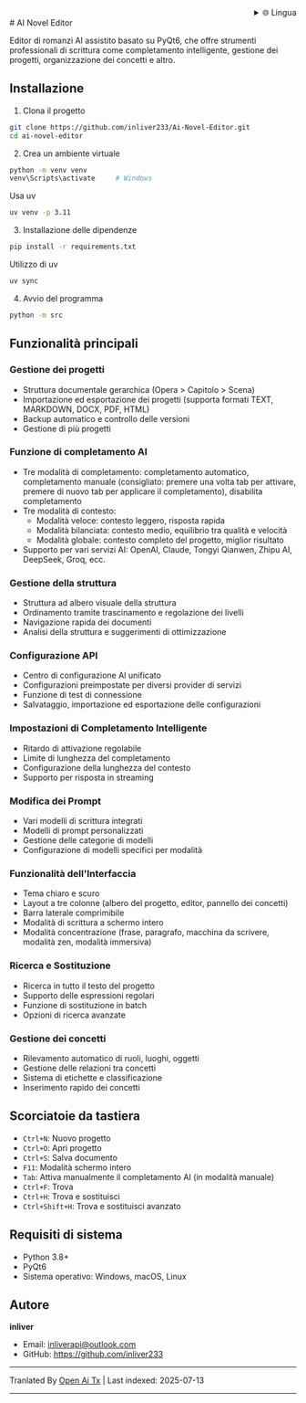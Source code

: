 <div align="right">
  <details>
    <summary >🌐 Lingua</summary>
    <div>
      <div align="right">
        <p><a href="https://openaitx.github.io/view.html?user=inliver233&project=Ai-Novel-Editor&lang=en">English</a></p>
        <p><a href="https://openaitx.github.io/view.html?user=inliver233&project=Ai-Novel-Editor&lang=zh-CN">简体中文</a></p>
        <p><a href="https://openaitx.github.io/view.html?user=inliver233&project=Ai-Novel-Editor&lang=zh-TW">繁體中文</a></p>
        <p><a href="https://openaitx.github.io/view.html?user=inliver233&project=Ai-Novel-Editor&lang=ja">日本語</a></p>
        <p><a href="https://openaitx.github.io/view.html?user=inliver233&project=Ai-Novel-Editor&lang=ko">한국어</a></p>
        <p><a href="https://openaitx.github.io/view.html?user=inliver233&project=Ai-Novel-Editor&lang=hi">हिन्दी</a></p>
        <p><a href="https://openaitx.github.io/view.html?user=inliver233&project=Ai-Novel-Editor&lang=th">ไทย</a></p>
        <p><a href="https://openaitx.github.io/view.html?user=inliver233&project=Ai-Novel-Editor&lang=fr">Français</a></p>
        <p><a href="https://openaitx.github.io/view.html?user=inliver233&project=Ai-Novel-Editor&lang=de">Deutsch</a></p>
        <p><a href="https://openaitx.github.io/view.html?user=inliver233&project=Ai-Novel-Editor&lang=es">Español</a></p>
        <p><a href="https://openaitx.github.io/view.html?user=inliver233&project=Ai-Novel-Editor&lang=it">Italiano</a></p>
        <p><a href="https://openaitx.github.io/view.html?user=inliver233&project=Ai-Novel-Editor&lang=ru">Русский</a></p>
        <p><a href="https://openaitx.github.io/view.html?user=inliver233&project=Ai-Novel-Editor&lang=pt">Português</a></p>
        <p><a href="https://openaitx.github.io/view.html?user=inliver233&project=Ai-Novel-Editor&lang=nl">Nederlands</a></p>
        <p><a href="https://openaitx.github.io/view.html?user=inliver233&project=Ai-Novel-Editor&lang=pl">Polski</a></p>
        <p><a href="https://openaitx.github.io/view.html?user=inliver233&project=Ai-Novel-Editor&lang=ar">العربية</a></p>
        <p><a href="https://openaitx.github.io/view.html?user=inliver233&project=Ai-Novel-Editor&lang=fa">فارسی</a></p>
        <p><a href="https://openaitx.github.io/view.html?user=inliver233&project=Ai-Novel-Editor&lang=tr">Türkçe</a></p>
        <p><a href="https://openaitx.github.io/view.html?user=inliver233&project=Ai-Novel-Editor&lang=vi">Tiếng Việt</a></p>
        <p><a href="https://openaitx.github.io/view.html?user=inliver233&project=Ai-Novel-Editor&lang=id">Bahasa Indonesia</a></p>
      </div>
    </div>
  </details>
</div>
# AI Novel Editor

Editor di romanzi AI assistito basato su PyQt6, che offre strumenti professionali di scrittura come completamento intelligente, gestione dei progetti, organizzazione dei concetti e altro.

## Installazione

1. Clona il progetto
```bash
git clone https://github.com/inliver233/Ai-Novel-Editor.git
cd ai-novel-editor
```

2. Crea un ambiente virtuale
```bash
python -m venv venv
venv\Scripts\activate     # Windows
```
Usa uv
```bash
uv venv -p 3.11
```
3. Installazione delle dipendenze
```bash
pip install -r requirements.txt
```
Utilizzo di uv
```bash
uv sync
```


4. Avvio del programma
```bash
python -m src
```

## Funzionalità principali

### Gestione dei progetti
- Struttura documentale gerarchica (Opera > Capitolo > Scena)
- Importazione ed esportazione dei progetti (supporta formati TEXT, MARKDOWN, DOCX, PDF, HTML)
- Backup automatico e controllo delle versioni
- Gestione di più progetti
### Funzione di completamento AI
- Tre modalità di completamento: completamento automatico, completamento manuale (consigliato: premere una volta tab per attivare, premere di nuovo tab per applicare il completamento), disabilita completamento
- Tre modalità di contesto:
  - Modalità veloce: contesto leggero, risposta rapida
  - Modalità bilanciata: contesto medio, equilibrio tra qualità e velocità
  - Modalità globale: contesto completo del progetto, miglior risultato
- Supporto per vari servizi AI: OpenAI, Claude, Tongyi Qianwen, Zhipu AI, DeepSeek, Groq, ecc.

### Gestione della struttura
- Struttura ad albero visuale della struttura
- Ordinamento tramite trascinamento e regolazione dei livelli
- Navigazione rapida dei documenti
- Analisi della struttura e suggerimenti di ottimizzazione

### Configurazione API
- Centro di configurazione AI unificato
- Configurazioni preimpostate per diversi provider di servizi
- Funzione di test di connessione
- Salvataggio, importazione ed esportazione delle configurazioni
### Impostazioni di Completamento Intelligente
- Ritardo di attivazione regolabile
- Limite di lunghezza del completamento
- Configurazione della lunghezza del contesto
- Supporto per risposta in streaming

### Modifica dei Prompt
- Vari modelli di scrittura integrati
- Modelli di prompt personalizzati
- Gestione delle categorie di modelli
- Configurazione di modelli specifici per modalità

### Funzionalità dell'Interfaccia
- Tema chiaro e scuro
- Layout a tre colonne (albero del progetto, editor, pannello dei concetti)
- Barra laterale comprimibile
- Modalità di scrittura a schermo intero
- Modalità concentrazione (frase, paragrafo, macchina da scrivere, modalità zen, modalità immersiva)

### Ricerca e Sostituzione
- Ricerca in tutto il testo del progetto
- Supporto delle espressioni regolari
- Funzione di sostituzione in batch
- Opzioni di ricerca avanzate

### Gestione dei concetti
- Rilevamento automatico di ruoli, luoghi, oggetti
- Gestione delle relazioni tra concetti
- Sistema di etichette e classificazione
- Inserimento rapido dei concetti

## Scorciatoie da tastiera

- `Ctrl+N`: Nuovo progetto
- `Ctrl+O`: Apri progetto
- `Ctrl+S`: Salva documento
- `F11`: Modalità schermo intero
- `Tab`: Attiva manualmente il completamento AI (in modalità manuale)
- `Ctrl+F`: Trova
- `Ctrl+H`: Trova e sostituisci
- `Ctrl+Shift+H`: Trova e sostituisci avanzato
## Requisiti di sistema

- Python 3.8+
- PyQt6
- Sistema operativo: Windows, macOS, Linux

## Autore

**inliver**
- Email: inliverapi@outlook.com  
- GitHub: https://github.com/inliver233

---

Tranlated By [Open Ai Tx](https://github.com/OpenAiTx/OpenAiTx) | Last indexed: 2025-07-13

---
